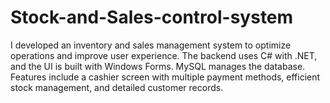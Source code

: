 # Stock-and-Sales-control-system
I developed an inventory and sales management system to optimize operations and improve user experience. The backend uses C# with .NET, and the UI is built with Windows Forms. MySQL manages the database. Features include a cashier screen with multiple payment methods, efficient stock management, and detailed customer records.
